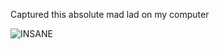 Captured this absolute mad lad on my computer

![INSANE](https://media.giphy.com/media/sJWNLTclcvVmw/giphy.gif)